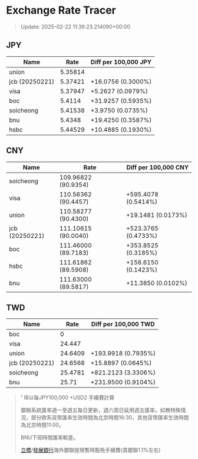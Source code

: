 # Exchange Rate Tracer

> Update: 2025-02-22 11:36:23.214090+00:00

## JPY

| Name           |    Rate | Diff per 100,000 JPY   |
|----------------|---------|------------------------|
| union          | 5.35814 |                        |
| jcb (20250221) | 5.37421 | +16.0756 (0.3000%)     |
| visa           | 5.37947 | +5.2627 (0.0979%)      |
| boc            | 5.4114  | +31.9257 (0.5935%)     |
| soicheong      | 5.41538 | +3.9750 (0.0735%)      |
| bnu            | 5.4348  | +19.4250 (0.3587%)     |
| hsbc           | 5.44529 | +10.4885 (0.1930%)     |

## CNY

| Name           | Rate                | Diff per 100,000 CNY   |
|----------------|---------------------|------------------------|
| soicheong      | 109.96822	(90.9354) |                        |
| visa           | 110.56362	(90.4457) | +595.4078 (0.5414%)    |
| union          | 110.58277	(90.4300) | +19.1481 (0.0173%)     |
| jcb (20250221) | 111.10615	(90.0040) | +523.3765 (0.4733%)    |
| boc            | 111.46000	(89.7183) | +353.8525 (0.3185%)    |
| hsbc           | 111.61862	(89.5908) | +158.6150 (0.1423%)    |
| bnu            | 111.63000	(89.5817) | +11.3850 (0.0102%)     |

## TWD

| Name           |    Rate | Diff per 100,000 TWD   |
|----------------|---------|------------------------|
| boc            |  0      |                        |
| visa           | 24.447  |                        |
| union          | 24.6409 | +193.9918 (0.7935%)    |
| jcb (20250221) | 24.6568 | +15.8897 (0.0645%)     |
| soicheong      | 25.4781 | +821.2123 (3.3306%)    |
| bnu            | 25.71   | +231.9500 (0.9104%)    |


> ¹ IB以每JPY100,000 +USD2 手續費計算
>
> 銀聯系統匯率週一至週五每日更新，週六周日延用週五匯率。如無特殊情況，部分歐系貨幣匯率生效時間為北京時間16:30，其他貨幣匯率生效時間為北京時間11:00。
>
> BNU下班時間匯率較差。
>
> [立橋](https://www.wlbank.com.mo/uploads/ueditor/file/20181211/1544536513900230.pdf)/[發展銀行](https://www.mdb.com.mo/Service_Charges_20230728.pdf)海外銀聯提現暫時豁免手續費(貴銀聯1.1%左右)

